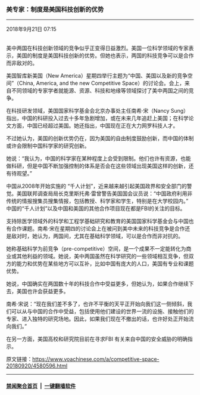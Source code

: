 ### 美专家：制度是美国科技创新的优势
------------------------

<div class="published">
 <span class="date" title="中国时间">
  <time datetime="2018-09-21T07:15:59+08:00">
   2018年9月21日 07:15
  </time>
 </span>
</div>
<br/>
<div class="wsw">
 <p>
  美中两国在科技创新领域的竞争似乎正变得日益激烈。美国一位科学领域的专家表示，美国的制度是美国科技创新的优势。但她也表示，两国的科技竞争可以是合作而非敌对的。
 </p>
 <p>
  美国智库新美国（New America）星期四举行主题为“中国、美国以及新的竞争空间”（China, America, and the new Competitive Space）的讨论会。会上，来自不同领域的专家学者就能源、资源、科技和地缘等领域探讨了美中两国之间的竞争。
 </p>
 <p>
  在科技研发领域，美国国家科学基金会北京办事处主任南希·宋（Nancy Sung）指出，中国的科研投入过去十多年急剧增加，或在未来几年追赶上美国；在科学论文方面，中国已经超过美国。她还指出，中国现在正在大力网罗科技人才。
 </p>
 <p>
  不过她认为，美国的创新优势仍在，因为美国的自由制度鼓励创新，而中国的体制或许会限制中国科学家的研究创新。
 </p>
 <p>
  她说：“我认为，中国的科学家在某种程度上会受到限制。他们也许有资源，也能做科研，但是中国不断加强控制的体系是否会在这些领域出现美国这样的创新，还有待观望。”
 </p>
 <p>
  中国从2008年开始实施的 “千人计划”，近来越来越引起美国政界和安全部门的警觉。美国联邦调查局局长克里斯托弗·雷曾警告美国国会议员说：“中国政府利用非传统的情报搜集员搜集情报，包括教授、科学家和学生，特别是在大学校园内。” 中国的“千人计划”以及中国和美国的其他合作项目现在都是FBI的关注的目标。
 </p>
 <p>
  支持除医学领域外的科学和工程学基础研究和教育的美国国家科学基金会与中国也有合作课题。南希·宋在星期四的讨论会上在被问到美中未来的科技竞争是合作还是敌对时，她认为，两国间，尤其在基础科学领域，可以是合作而非对抗的。
 </p>
 <p>
  她称基础科学为前竞争（pre-competitive）空间，是一个成果不一定能转化为商业或其他利益的领域。她说，美中两国虽然在科学研究的一些领域相互竞争，但双方的能力和优势在某些地方可以互补，比如中国有庞大的人口，美国有专业和课题优势。
 </p>
 <p>
  她说，中国确实在两国数十年的科技合作中受益更多，但她认为，如果合作继续下去，美国也许会获益更多。
 </p>
 <p>
  南希·宋说：“现在我们差不多了，也许不平衡的天平正开始向我们这一侧倾斜，我们可以从与中国的合作中受益，包括使用他们建设的世界一流的设施、接触他们的专家、进入独特的研究场地。因此，如果我们现在不撤出的话，也许好处正开始流向我们。”
 </p>
 <p>
  在另一方面，美国高校和研究院目前在寻求FBI 有关来自中国的安全威胁的明确指示。
 </p>
</div>

原文链接：https://www.voachinese.com/a/competitive-space-20180920/4580596.html


------------------------
#### [禁闻聚合首页](https://github.com/gfw-breaker/banned-news/blob/master/README.md) &nbsp;|&nbsp;  [一键翻墙软件](https://github.com/gfw-breaker/nogfw/blob/master/README.md)